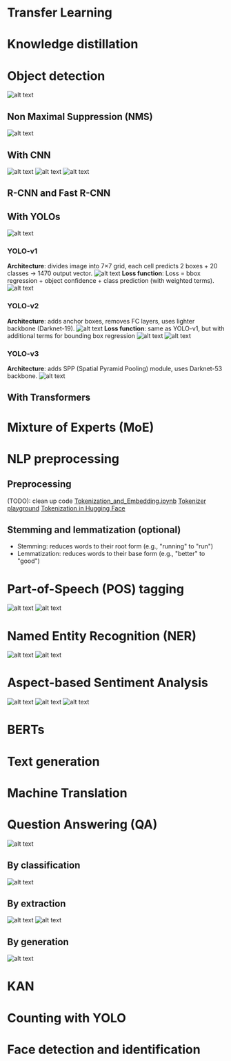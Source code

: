 # Transfer Learning

# Knowledge distillation

# Object detection
![alt text](image-18.png)

## Non Maximal Suppression (NMS)
![alt text](image-9.png)
## With CNN
![alt text](image-5.png)
![alt text](image-8.png)
![alt text](image-7.png)

## R-CNN and Fast R-CNN

## With YOLOs
![alt text](image-19.png)

### YOLO-v1
**Architecture**: divides image into 7×7 grid, each cell predicts 2 boxes + 20 classes → 1470 output vector.
![alt text](image-20.png)
**Loss function**: 
Loss = bbox regression + object confidence + class prediction (with weighted terms).
![alt text](image-22.png)

### YOLO-v2
**Architecture**: adds anchor boxes, removes FC layers, uses lighter backbone (Darknet-19).
![alt text](image-27.png)
**Loss function**: same as YOLO-v1, but with additional terms for bounding box regression
![alt text](image-23.png)
![alt text](image-24.png)

### YOLO-v3
**Architecture**: adds SPP (Spatial Pyramid Pooling) module, uses Darknet-53 backbone.
![alt text](image-25.png)

## With Transformers

# Mixture of Experts (MoE)

# NLP preprocessing
## Preprocessing 
(TODO): clean up code
[Tokenization_and_Embedding.ipynb](Tokenization_and_Embedding.ipynb)
[Tokenizer playground](https://xenova-the-tokenizer-playground.static.hf.space/index.html)
[Tokenization in Hugging Face](https://huggingface.co/docs/transformers/fast_tokenizers)

## Stemming and lemmatization (optional)
- Stemming: reduces words to their root form (e.g., "running" to "run")
- Lemmatization: reduces words to their base form (e.g., "better" to "good")


# Part-of-Speech (POS) tagging
![alt text](image.png)
![alt text](image-1.png)


# Named Entity Recognition (NER)
![alt text](image-10.png)
![alt text](image-11.png)

# Aspect-based Sentiment Analysis
![alt text](image-3.png)
![alt text](image-2.png)
![alt text](image-4.png)

# BERTs

# Text generation

# Machine Translation

# Question Answering (QA)
![alt text](image-13.png)
## By classification
![alt text](image-14.png)
## By extraction
![alt text](image-16.png)
![alt text](image-12.png)
## By generation
![alt text](image-15.png)

# KAN

# Counting with YOLO

# Face detection and identification